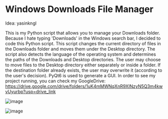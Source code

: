 # Windows Downloads File Manager

Idea: yasinkngl

This is my Python script that allows you to manage your Downloads folder. Because I hate typing 'Downloads' in the Windows search bar, I decided to code this Python script. This script changes the current directory of files in the Downloads folder and moves them under the Desktop directory. The script also detects the language of the operating system and determines the paths of the Downloads and Desktop directories. The user may choose to move files to the Desktop directory either separately or inside a folder. If the destination folder already exists, the user may overwrite it (according to the user's decision). PyQt6 is used to generate a GUI. In order to see my project running, you can check my GoogleDrive: https://drive.google.com/drive/folders/1uK4mMWNqXnR9XINzyN5Q3m4kwvUyurbp?usp=drive_link

![image](https://github.com/BatuUzun/Windows-Downloads-File-Manager/assets/103521291/a6053d28-48b5-4c17-acfc-b801ed4b9d44)

![image](https://github.com/BatuUzun/Windows-Downloads-File-Manager/assets/103521291/dc1c1f7c-fa65-4365-886e-b7e3ea1a7149)
